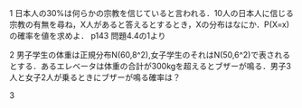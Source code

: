 

1 日本人の30%は何らかの宗教を信じていると言われる．10人の日本人に信じる宗教の有無を尋ね，X人があると答えるとするとき，Xの分布はなにか．P(X=x)の確率を値を求めよ． p143 問題4.4の1より

2 男子学生の体重は正規分布N(60,8^2),女子学生のそれはN(50,6^2)で表されるとする．あるエレベータは体重の合計が300kgを超えるとブザーが鳴る．男子3人と女子2人が乗るときにブザーが鳴る確率は？

3 


